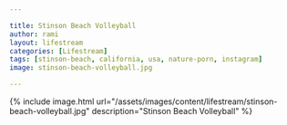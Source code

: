 ```yaml
---

title: Stinson Beach Volleyball
author: rami
layout: lifestream 
categories: [Lifestream]
tags: [stinson-beach, california, usa, nature-porn, instagram] 
image: stinson-beach-volleyball.jpg

---
```


{% include image.html url="/assets/images/content/lifestream/stinson-beach-volleyball.jpg" description="Stinson Beach Volleyball" %}


